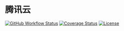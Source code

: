 # 腾讯云

[![GitHub Workflow Status](https://img.shields.io/github/workflow/status/miaoxing/qcloud/Build?style=flat-square)](https://github.com/miaoxing/qcloud/actions)
[![Coverage Status](https://img.shields.io/coveralls/miaoxing/qcloud.svg?style=flat-square)](https://coveralls.io/r/miaoxing/qcloud)
[![License](http://img.shields.io/badge/license-MIT-brightgreen.svg?style=flat-square)](http://www.opensource.org/licenses/MIT)
